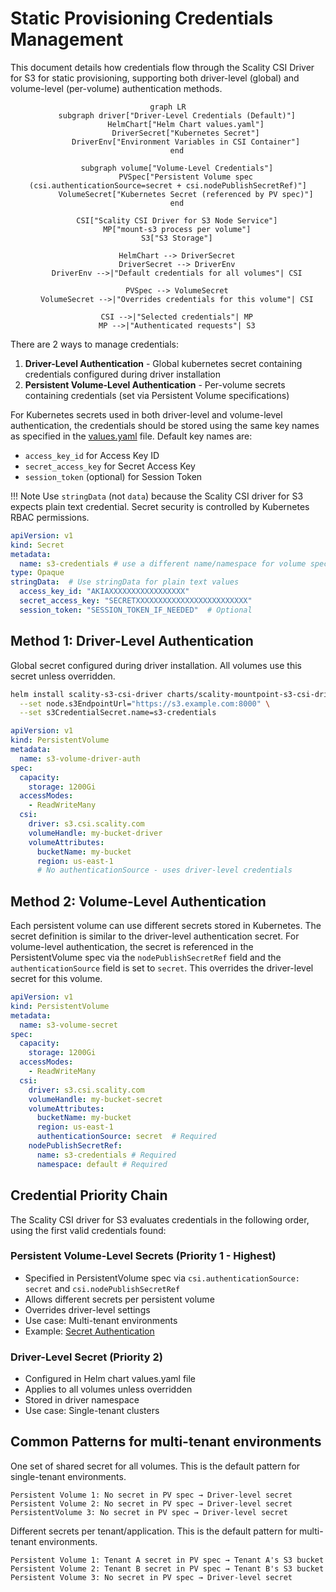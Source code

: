 # Static Provisioning Credentials Management

This document details how credentials flow through the Scality CSI Driver for S3 for static provisioning, supporting both driver-level (global) and volume-level (per-volume) authentication methods.

<div align="center">

```mermaid
graph LR
    subgraph driver["Driver-Level Credentials (Default)"]
        HelmChart["Helm Chart values.yaml"]
        DriverSecret["Kubernetes Secret"]
        DriverEnv["Environment Variables in CSI Container"]
    end

    subgraph volume["Volume-Level Credentials"]
        PVSpec["Persistent Volume spec (csi.authenticationSource=secret + csi.nodePublishSecretRef)"]
        VolumeSecret["Kubernetes Secret (referenced by PV spec)"]
    end

    CSI["Scality CSI Driver for S3 Node Service"]
    MP["mount-s3 process per volume"]
    S3["S3 Storage"]

    HelmChart --> DriverSecret
    DriverSecret --> DriverEnv
    DriverEnv -->|"Default credentials for all volumes"| CSI

    PVSpec --> VolumeSecret
    VolumeSecret -->|"Overrides credentials for this volume"| CSI

    CSI -->|"Selected credentials"| MP
    MP -->|"Authenticated requests"| S3
```

</div>

There are 2 ways to manage credentials:

1. **Driver-Level Authentication** - Global kubernetes secret containing credentials configured during driver installation
2. **Persistent Volume-Level Authentication** - Per-volume secrets containing credentials (set via Persistent Volume specifications)

For Kubernetes secrets used in both driver-level and volume-level authentication,
the credentials should be stored using the same key names as specified in the
[values.yaml](https://github.com/scality/mountpoint-s3-csi-driver/blob/main/charts/scality-mountpoint-s3-csi-driver/values.yaml) file.
Default key names are:

- `access_key_id` for Access Key ID
- `secret_access_key` for Secret Access Key
- `session_token` (optional) for Session Token

!!! Note
    Use `stringData` (not `data`) because the Scality CSI driver for S3 expects plain text credential. Secret security is controlled by Kubernetes RBAC permissions.

```yaml title="Kubernetes Secret with RING S3 credentials"
apiVersion: v1
kind: Secret
metadata:
  name: s3-credentials # use a different name/namespace for volume specific credentials
type: Opaque
stringData:  # Use stringData for plain text values
  access_key_id: "AKIAXXXXXXXXXXXXXXXXX"
  secret_access_key: "SECRETXXXXXXXXXXXXXXXXXXXXXXXXX"
  session_token: "SESSION_TOKEN_IF_NEEDED"  # Optional
```

## Method 1: Driver-Level Authentication

Global secret configured during driver installation. All volumes use this secret unless overridden.

```bash title="Step 1: Install with Helm (referencing secret)"
helm install scality-s3-csi-driver charts/scality-mountpoint-s3-csi-driver \
  --set node.s3EndpointUrl="https://s3.example.com:8000" \
  --set s3CredentialSecret.name=s3-credentials
```

```yaml title="Step 2: Create PersistentVolume (no credentials needed)"
apiVersion: v1
kind: PersistentVolume
metadata:
  name: s3-volume-driver-auth
spec:
  capacity:
    storage: 1200Gi
  accessModes:
    - ReadWriteMany
  csi:
    driver: s3.csi.scality.com
    volumeHandle: my-bucket-driver
    volumeAttributes:
      bucketName: my-bucket
      region: us-east-1
      # No authenticationSource - uses driver-level credentials
```

## Method 2: Volume-Level Authentication

Each persistent volume can use different secrets stored in Kubernetes. The secret definition is similar to the driver-level authentication secret.
For volume-level authentication, the secret is referenced in the PersistentVolume spec via the `nodePublishSecretRef` field and the `authenticationSource` field is set to `secret`.
This overrides the driver-level secret for this volume.

```yaml title="PersistentVolume"
apiVersion: v1
kind: PersistentVolume
metadata:
  name: s3-volume-secret
spec:
  capacity:
    storage: 1200Gi
  accessModes:
    - ReadWriteMany
  csi:
    driver: s3.csi.scality.com
    volumeHandle: my-bucket-secret
    volumeAttributes:
      bucketName: my-bucket
      region: us-east-1
      authenticationSource: secret  # Required
    nodePublishSecretRef:
      name: s3-credentials # Required
      namespace: default # Required
```

## Credential Priority Chain

The Scality CSI driver for S3 evaluates credentials in the following order, using the first valid credentials found:

### Persistent Volume-Level Secrets (Priority 1 - Highest)

- Specified in PersistentVolume spec via `csi.authenticationSource: secret` and `csi.nodePublishSecretRef`
- Allows different secrets per persistent volume
- Overrides driver-level settings
- Use case: Multi-tenant environments
- Example: [Secret Authentication](../../volume-provisioning/static-provisioning/examples/secret-authentication.md)

### Driver-Level Secret (Priority 2)

- Configured in Helm chart values.yaml file
- Applies to all volumes unless overridden
- Stored in driver namespace
- Use case: Single-tenant clusters

## Common Patterns for multi-tenant environments

One set of shared secret for all volumes. This is the default pattern for single-tenant environments.

```text title="Single-Tenant Pattern (Driver-Level)"
Persistent Volume 1: No secret in PV spec → Driver-level secret
Persistent Volume 2: No secret in PV spec → Driver-level secret
PersistentVolume 3: No secret in PV spec → Driver-level secret
```

Different secrets per tenant/application. This is the default pattern for multi-tenant environments.

```text title="Multi-Tenant Pattern (Volume-Level)"
Persistent Volume 1: Tenant A secret in PV spec → Tenant A's S3 bucket
Persistent Volume 2: Tenant B secret in PV spec → Tenant B's S3 bucket
Persistent Volume 3: No secret in PV spec → Driver-level secret
```
